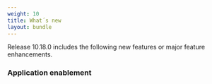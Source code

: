 ```yaml
---
weight: 10
title: What´s new
layout: bundle
---
```


Release 10.18.0 includes the following new features or major feature enhancements.

### Application enablement

